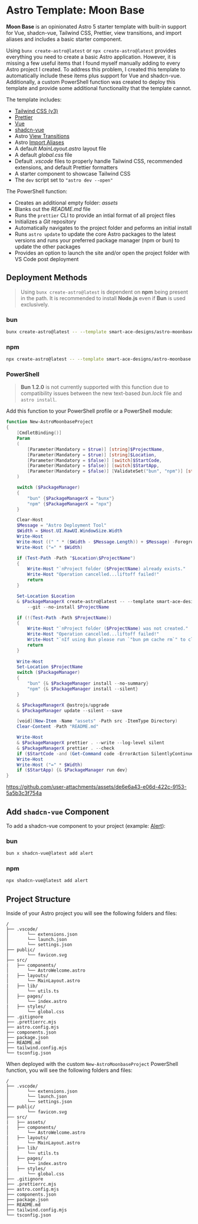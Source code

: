 # Astro Template: Moon Base

**Moon Base** is an opinionated Astro 5 starter template with built-in support for Vue, shadcn-vue, Tailwind CSS, Prettier, view transitions, and import aliases and includes a basic starter component.

Using `bunx create-astro@latest` or `npx create-astro@latest` provides everything you need to create a basic Astro application. However, it is missing a few useful items that I found myself manually adding to every Astro project I created.  To address this problem, I created this template to automatically include these items plus support for Vue and shadcn-vue. Additionally, a custom PowerShell function was created to deploy this template and provide some additional functionality that the template cannot.

The template includes:
- [Tailwind CSS (v3)](https://tailwindcss.com/)
- [Prettier](https://prettier.io/)
- [Vue](https://vuejs.org/)
- [shadcn-vue](https://www.shadcn-vue.com/)
- Astro [View Transitions](https://docs.astro.build/en/guides/view-transitions/)
- Astro [Import Aliases](https://docs.astro.build/en/guides/typescript/#import-aliases)
- A default _MainLayout.astro_ layout file
- A default _global.css_ file
- Default _.vscode_ files to properly handle Tailwind CSS, recommended extensions, and default Prettier formatters
- A starter component to showcase Tailwind CSS
- The `dev` script set to `"astro dev --open"`

The PowerShell function:
- Creates an additional empty folder: _assets_
- Blanks out the _README.md_ file
- Runs the `prettier` CLI to provide an intial format of all project files
- Initializes a _Git_ repository
- Automatically navigates to the project folder and peforms an initial install
- Runs `astro update` to update the core Astro packages to the latest versions and runs your preferred package manager (npm or bun) to update the other packages
- Provides an option to launch the site and/or open the project folder with VS Code post deployment

## Deployment Methods
> Using `bunx create-astro@latest` is dependent on __npm__ being present in the path. It is recommended to install __Node.js__ even if __Bun__ is used exclusively.
### bun
```sh
bunx create-astro@latest -- --template smart-ace-designs/astro-moonbase project-name
```
### npm
```sh
npx create-astro@latest -- --template smart-ace-designs/astro-moonbase project-name
```
### PowerShell
> __Bun 1.2.0__ is not currently supported with this function due to compatibility issues between the new text-based _bun.lock_ file and `astro install`.

Add this function to your PowerShell profile or a PowerShell module:
```powershell
function New-AstroMoonbaseProject
{
    [CmdletBinding()]
    Param
    (
        [Parameter(Mandatory = $true)] [string]$ProjectName,
        [Parameter(Mandatory = $true)] [string]$Location,
        [Parameter(Mandatory = $false)] [switch]$StartCode,
        [Parameter(Mandatory = $false)] [switch]$StartApp,
        [Parameter(Mandatory = $false)] [ValidateSet("bun", "npm")] [string]$PackageManager = "bun"
    )

    switch ($PackageManager)
    {
        "bun" {$PackageManagerX = "bunx"}
        "npm" {$PackageManagerX = "npx"}
    }

    Clear-Host
    $Message = "Astro Deployment Tool"
    $Width = $Host.UI.RawUI.WindowSize.Width
    Write-Host
    Write-Host ((" " * ($Width - $Message.Length)) + $Message) -ForegroundColor Green
    Write-Host ("=" * $Width)

    if (Test-Path -Path "$Location\$ProjectName")
    {
        Write-Host "`nProject folder ($ProjectName) already exists."
        Write-Host "Operation cancelled...liftoff failed!"
        return
    }

    Set-Location $Location
    & $PackageManagerX create-astro@latest -- --template smart-ace-designs/astro-moonbase `
        --git --no-install $ProjectName

    if (!(Test-Path -Path $ProjectName))
    {
        Write-Host "`nProject folder ($ProjectName) was not created."
        Write-Host "Operation cancelled...liftoff failed!"
        Write-Host "`nIf using Bun please run `"bun pm cache rm`" to clear the cache and try again."
        return
    }
    
    Write-Host
    Set-Location $ProjectName
    switch ($PackageManager)
    {
        "bun" {& $PackageManager install --no-summary}
        "npm" {& $PackageManager install --silent}
    }

    & $PackageManagerX @astrojs/upgrade
    & $PackageManager update --silent --save

    [void](New-Item -Name "assets" -Path src -ItemType Directory)
    Clear-Content -Path "README.md"

    Write-Host
    & $PackageManagerX prettier . --write --log-level silent
    & $PackageManagerX prettier . --check
    if ($StartCode -and (Get-Command code -ErrorAction SilentlyContinue)) {code .}
    Write-Host
    Write-Host ("=" * $Width)
    if ($StartApp) {& $PackageManager run dev}
}
```
https://github.com/user-attachments/assets/de6e6a43-e06d-422c-9153-5a5b3c3f754a

## Add `shadcn-vue` Component
To add a shadcn-vue component to your project (example: [Alert](https://www.shadcn-vue.com/docs/components/alert.html)):
### bun
```sh
bun x shadcn-vue@latest add alert
```
### npm
```sh
npx shadcn-vue@latest add alert
```

## Project Structure

Inside of your Astro project you will see the following folders and files:

```text
/
├── .vscode/
│       └── extensions.json
│       └── launch.json
│       └── settings.json
├── public/
│       └── favicon.svg
├── src/
|   ├── components/
│       └── AstroWelcome.astro
|   ├── layouts/
│       └── MainLayout.astro
|   ├── lib/
│       └── utils.ts
│   ├── pages/
│       └── index.astro
|   ├── styles/
│       └── global.css
├── .gitignore
├── .prettierrc.mjs
├── astro.config.mjs
├── components.json
├── package.json
├── README.md
├── tailwind.config.mjs
└── tsconfig.json
```

When deployed with the custom `New-AstroMoonbaseProject` PowerShell function, you will see the following folders and files:

```text
/
├── .vscode/
│       └── extensions.json
│       └── launch.json
│       └── settings.json
├── public/
│       └── favicon.svg
├── src/
|   ├── assets/
|   ├── components/
│       └── AstroWelcome.astro
|   ├── layouts/
│       └── MainLayout.astro
|   ├── lib/
│       └── utils.ts
│   ├── pages/
│       └── index.astro
|   ├── styles/
│       └── global.css
├── .gitignore
├── .prettierrc.mjs
├── astro.config.mjs
├── components.json
├── package.json
├── README.md
├── tailwind.config.mjs
└── tsconfig.json
```
